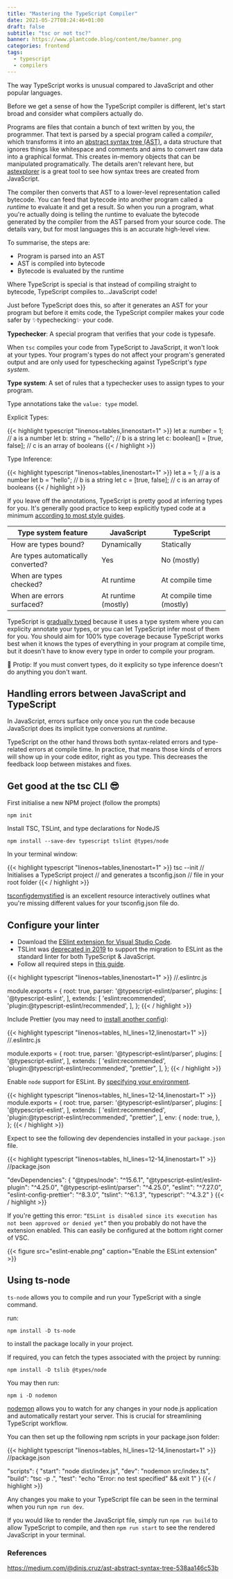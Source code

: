 ```yaml
---
title: "Mastering the TypeScript Compiler"
date: 2021-05-27T08:24:46+01:00
draft: false
subtitle: "tsc or not tsc?"
banner: https://www.plantcode.blog/content/me/banner.png
categories: frontend
tags:
  - typescript
  - compilers
---
```


The way TypeScript works is unusual compared to JavaScript and other popular languages.

Before we get a sense of how the TypeScript compiler is different, let's start broad and consider what compilers actually do.

Programs are files that contain a bunch of text written by you, the programmer. That text is parsed by a special program called a _compiler_, which transforms it into an [abstract syntax tree (AST)](https://www.twilio.com/blog/abstract-syntax-trees), a data structure that ignores things like whitespace and comments and aims to convert raw data into a graphical format. This creates in-memory objects that can be manipulated programatically. The details aren't relevant here, but [astexplorer](https://astexplorer.net/) is a great tool to see how syntax trees are created from JavaScript.

The compiler then converts that AST to a lower-level representation called bytecode. You can feed that bytecode into another program called a _runtime_ to evaluate it and get a result. So when you run a program, what you're actually doing is telling the runtime to evaluate the bytecode generated by the compiler from the AST parsed from your source code. The details vary, but for most languages this is an accurate high-level view.

To summarise, the steps are:

- Program is parsed into an AST
- AST is compiled into bytecode
- Bytecode is evaluated by the runtime

Where TypeScript is special is that instead of compiling straight to bytecode, TypeScript compiles to...JavaScript code!

Just before TypeScript does this, so after it generates an AST for your program but before it emits code, the TypeScript compiler makes your code safer by ✨typechecking✨ your code.

**Typechecker**: A special program that verifies that your code is typesafe.

When `tsc` compiles your code from TypeScript to JavaScript, it won't look at your types. Your program's types do not affect your program's generated output and are only used for typeschecking against TypeScript's _type system_.

**Type system**: A set of rules that a typechecker uses to assign types to your program.

Type annotations take the `value: type` model.

Explicit Types:

{{< highlight typescript "linenos=tables,linenostart=1" >}}
let a: number = 1;
// a is a number
let b: string = "hello";
// b is a string
let c: boolean[] = [true, false];
// c is an array of booleans
{{< / highlight >}}


Type Inference:

{{< highlight typescript "linenos=tables,linenostart=1" >}}
let a = 1;
// a is a number
let b = "hello";
// b is a string
let c = [true, false];
// c is an array of booleans
{{< / highlight >}}


If you leave off the annotations, TypeScript is pretty good at inferring types for you. It's generally good practice to keep explicitly typed code at a minimum [according to most style guides](https://google.github.io/styleguide/tsguide.html#type-and-non-nullability-assertions).

| Type system feature                | JavaScript          | TypeScript               |
| ---------------------------------- | ------------------- | ------------------------ |
| How are types bound?               | Dynamically         | Statically               |
| Are types automatically converted? | Yes                 | No (mostly)              |
| When are types checked?            | At runtime          | At compile time          |
| When are errors surfaced?          | At runtime (mostly) | At compile time (mostly) |

TypeScript is [gradually typed](https://wphomes.soic.indiana.edu/jsiek/what-is-gradual-typing/) because it uses a type system where you can explicity annotate your types, or you can let TypeScript infer most of them for you. You should aim for 100% type coverage because TypeScript works best when it knows the types of everything in your program at compile time, but it doesn't have to know every type in order to compile your program.

🧠 Protip: If you must convert types, do it explicity so type inference doesn't do anything you don't want.

## Handling errors between JavaScript and TypeScript

In JavaScript, errors surface only once you run the code because JavaScript does its implicit type conversions at _runtime_.

TypeScript on the other hand throws both syntax-related errors and type-related errors at compile time. In practice, that means those kinds of errors will show up in your code editor, right as you type. This decreases the feedback loop between mistakes and fixes.

## Get good at the tsc CLI 😎

First initialise a new NPM project (follow the prompts)


`npm init`


Install TSC, TSLint, and type declarations for NodeJS

`npm install --save-dev typescript tslint @types/node`


In your terminal window:

{{< highlight typescript "linenos=tables,linenostart=1" >}}
tsc --init
// Initialises a TypeScript project
// and generates a tsconfig.json
// file in your root folder
{{< / highlight >}}

[tsconfigdemystified](https://generator.tsconfigdemystified.com/) is an excellent resource interactively outlines what you're missing different values for your tsconfig.json file do.

## Configure your linter

- Download the [ESlint extension for Visual Studio Code](https://marketplace.visualstudio.com/items?itemName=dbaeumer.vscode-eslint).
- TSLint was [deprecated in 2019](https://github.com/palantir/tslint/issues/4534) to support the migration to ESLint as the standard linter for both TypeScript & JavaScript.
- Follow all required steps in [this guide](https://github.com/typescript-eslint/typescript-eslint/blob/master/docs/getting-started/linting/README.md).


{{< highlight typescript "linenos=tables,linenostart=1" >}}
//.eslintrc.js

module.exports = {
    root: true,
    parser: '@typescript-eslint/parser',
    plugins: [
    '@typescript-eslint',
    ],
    extends: [
    'eslint:recommended',
    'plugin:@typescript-eslint/recommended',
    ],
  };
{{< / highlight >}}

Include Prettier (you may need to [install another config](https://github.com/typescript-eslint/typescript-eslint/blob/master/docs/getting-started/linting/README.md#usage-with-prettier)):

{{< highlight typescript "linenos=tables, hl_lines=12,linenostart=1" >}}
 //.eslintrc.js

 module.exports = {
   root: true,
   parser: '@typescript-eslint/parser',
   plugins: [
    '@typescript-eslint',
   ],
   extends: [
    'eslint:recommended',
    'plugin:@typescript-eslint/recommended',
    "prettier",
   ],
 };
{{< / highlight >}}


Enable `node` support for ESLint. By [specifying your environment](https://eslint.org/docs/user-guide/configuring/language-options#using-configuration-files).

{{< highlight typescript "linenos=tables, hl_lines=12-14,linenostart=1" >}}
 module.exports = {
   root: true,
   parser: '@typescript-eslint/parser',
   plugins: [
    '@typescript-eslint',
   ],
   extends: [
    'eslint:recommended',
    'plugin:@typescript-eslint/recommended',
     "prettier",
   ],
   env: {
    node: true,
  },
 };
{{< / highlight >}}


Expect to see the following dev dependencies installed in your `package.json` file.


{{< highlight typescript "linenos=tables, hl_lines=12-14,linenostart=1" >}}
 //package.json

 "devDependencies": {
   "@types/node": "^15.6.1",
   "@typescript-eslint/eslint-plugin": "^4.25.0",
   "@typescript-eslint/parser": "^4.25.0",
   "eslint": "^7.27.0",
   "eslint-config-prettier": "^8.3.0",
   "tslint": "^6.1.3",
   "typescript": "^4.3.2"
 }
{{< / highlight >}}


If you're getting this error: `“ESLint is disabled since its execution has not been approved or denied yet”` then you probably do not have the extension enabled. This can easily be configured at the bottom right corner of VSC.

{{< figure src="eslint-enable.png" caption="Enable the ESLint extension" >}}

## Using ts-node

`ts-node` allows you to compile and run your TypeScript with a single command.

run:

`npm install -D ts-node`

to install the package locally in your project.

If required, you can fetch the types associated with the project by running:

`npm install -D tslib @types/node`

You may then run:

`npm i -D nodemon`

[nodemon](https://github.com/remy/nodemon) allows you to watch for any changes in your node.js application and automatically restart your server. This is crucial for streamlining TypeScript workflow.

You can then set up the following npm scripts in your package.json folder:

{{< highlight typescript "linenos=tables, hl_lines=12-14,linenostart=1" >}}
 //package.json

 "scripts": {
  "start": "node dist/index.js",
  "dev": "nodemon src/index.ts",
  "build": "tsc -p .",
  "test": "echo \"Error: no test specified\" && exit 1"
 }
{{< / highlight >}}

Any changes you make to your TypeScript file can be seen in the terminal when you run `npm run dev`.

If you would like to render the JavaScript file, simply run `npm run build` to allow TypeScript to compile, and then `npm run start` to see the rendered JavaScript in your terminal.

### References

https://medium.com/@dinis.cruz/ast-abstract-syntax-tree-538aa146c53b
